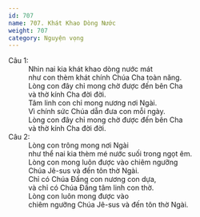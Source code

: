 ```yaml
---
id: 707
name: 707. Khát Khao Dòng Nước
weight: 707
category: Nguyện vọng
---
```

<dl><dt>Câu 1:</dt><dd data-verse="1">Nhìn nai kia khát khao dòng nước mát <br/>như con thèm khát chính Chúa Cha toàn năng. <br/>Lòng con đây chỉ mong chờ được đến bên Cha <br/>và thờ kính Cha đời đời. <br/>Tâm linh con chỉ mong nương nơi Ngài. <br/>Vì chính sức Chúa dẫn đưa con mỗi ngày. <br/>Lòng con đây chỉ mong chờ được đến bên Cha <br/>và thờ kính Cha đời đời. </dd><dt>Câu 2:</dt><dd data-verse="2">Lòng con trông mong nơi Ngài <br/>như thể nai kia thèm mé nước suối trong ngọt êm. <br/>Lòng con mong luôn được vào chiêm ngưỡng <br/>Chúa Jê-sus và đến tôn thờ Ngài. <br/>Chỉ có Chúa Đấng con nương con dựa, <br/>và chỉ có Chúa Đấng tâm linh con thờ. <br/>Lòng con luôn mong được vào <br/>chiêm ngưỡng Chúa Jê-sus và đến tôn thờ Ngài. </dd></dl>
